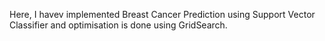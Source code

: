 Here, I havev implemented Breast Cancer Prediction using Support Vector Classifier and optimisation is done using GridSearch.
